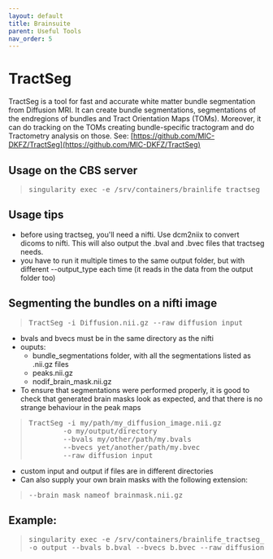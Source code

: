 ```yaml
---
layout: default
title: Brainsuite
parent: Useful Tools
nav_order: 5
---
```

# TractSeg

TractSeg is a tool for fast and accurate white matter bundle segmentation from Diffusion MRI. It can create bundle segmentations, segmentations of the endregions of bundles and Tract Orientation Maps (TOMs). Moreover, it can do tracking on the TOMs creating bundle-specific tractogram and do Tractometry analysis on those. See: [https://github.com/MIC-DKFZ/TractSeg](https://github.com/MIC-DKFZ/TractSeg)

## Usage on the CBS server
> <pre>singularity exec -e /srv/containers/brainlife_tractseg_2.7.sif TractSeg </pre>

## Usage tips
- before using tractseg, you'll need a nifti. Use dcm2niix to convert dicoms to nifti. This will also output the .bval and .bvec files that tractseg needs.
- you have to run it multiple times to the same output folder, but with different --output_type each time (it reads in the data from the output folder too)

## Segmenting the bundles on a nifti image

> <pre>TractSeg -i Diffusion.nii.gz --raw_diffusion_input </pre>
- bvals and bvecs must be in the same directory as the nifti
- ouputs:
    - bundle_segmentations folder, with all the segmentations listed as .nii.gz files 
    - peaks.nii.gz
    - nodif_brain_mask.nii.gz
- To ensure that segmentations were performed properly, it is good to check that generated brain masks look as expected, and that there is no strange behaviour in the peak maps
 
> <pre>TractSeg -i my/path/my_diffusion_image.nii.gz
>         -o my/output/directory
>         --bvals my/other/path/my.bvals
>         --bvecs yet/another/path/my.bvec
>         --raw_diffusion_input</pre>

- custom input and output if files are in different directories
- Can also supply your own brain masks with the following extension:
> <pre>--brain_mask nameof_brainmask.nii.gz </pre>

## Example:

> <pre>singularity exec -e /srv/containers/brainlife_tractseg_2.7.sif TractSeg -i input.nii.gz \
> -o output --bvals b.bval --bvecs b.bvec --raw_diffusion_input</pre>